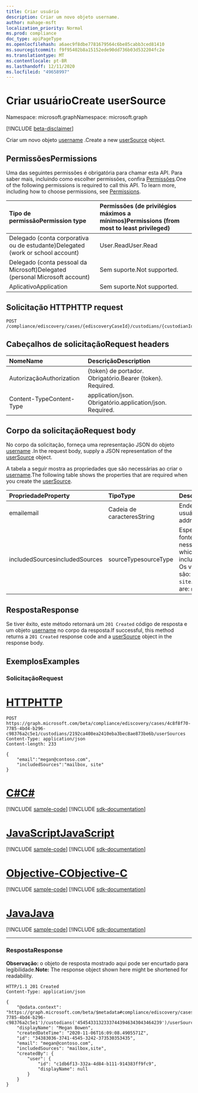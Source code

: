 ```yaml
---
title: Criar usuário
description: Criar um novo objeto username.
author: mahage-msft
localization_priority: Normal
ms.prod: compliance
doc_type: apiPageType
ms.openlocfilehash: a6aec9f8dbe7781679564c6be85cabb3ced81410
ms.sourcegitcommit: f9f95402b8a15152ede90dd736b03d532204fc2e
ms.translationtype: MT
ms.contentlocale: pt-BR
ms.lasthandoff: 12/11/2020
ms.locfileid: "49658997"
---
```

# <a name="create-usersource"></a><span data-ttu-id="18dd6-103">Criar usuário</span><span class="sxs-lookup"><span data-stu-id="18dd6-103">Create userSource</span></span>

<span data-ttu-id="18dd6-104">Namespace: microsoft.graph</span><span class="sxs-lookup"><span data-stu-id="18dd6-104">Namespace: microsoft.graph</span></span>

[!INCLUDE [beta-disclaimer](../../includes/beta-disclaimer.md)]

<span data-ttu-id="18dd6-105">Criar um novo objeto [username](../resources/usersource.md) .</span><span class="sxs-lookup"><span data-stu-id="18dd6-105">Create a new [userSource](../resources/usersource.md) object.</span></span>

## <a name="permissions"></a><span data-ttu-id="18dd6-106">Permissões</span><span class="sxs-lookup"><span data-stu-id="18dd6-106">Permissions</span></span>

<span data-ttu-id="18dd6-p101">Uma das seguintes permissões é obrigatória para chamar esta API. Para saber mais, incluindo como escolher permissões, confira [Permissões](/graph/permissions-reference).</span><span class="sxs-lookup"><span data-stu-id="18dd6-p101">One of the following permissions is required to call this API. To learn more, including how to choose permissions, see [Permissions](/graph/permissions-reference).</span></span>

|<span data-ttu-id="18dd6-109">Tipo de permissão</span><span class="sxs-lookup"><span data-stu-id="18dd6-109">Permission type</span></span>|<span data-ttu-id="18dd6-110">Permissões (de privilégios máximos a mínimos)</span><span class="sxs-lookup"><span data-stu-id="18dd6-110">Permissions (from most to least privileged)</span></span>|
|:---|:---|
|<span data-ttu-id="18dd6-111">Delegado (conta corporativa ou de estudante)</span><span class="sxs-lookup"><span data-stu-id="18dd6-111">Delegated (work or school account)</span></span>|<span data-ttu-id="18dd6-112">User.Read</span><span class="sxs-lookup"><span data-stu-id="18dd6-112">User.Read</span></span>|
|<span data-ttu-id="18dd6-113">Delegado (conta pessoal da Microsoft)</span><span class="sxs-lookup"><span data-stu-id="18dd6-113">Delegated (personal Microsoft account)</span></span>|<span data-ttu-id="18dd6-114">Sem suporte.</span><span class="sxs-lookup"><span data-stu-id="18dd6-114">Not supported.</span></span>|
|<span data-ttu-id="18dd6-115">Aplicativo</span><span class="sxs-lookup"><span data-stu-id="18dd6-115">Application</span></span>|<span data-ttu-id="18dd6-116">Sem suporte.</span><span class="sxs-lookup"><span data-stu-id="18dd6-116">Not supported.</span></span>|

## <a name="http-request"></a><span data-ttu-id="18dd6-117">Solicitação HTTP</span><span class="sxs-lookup"><span data-stu-id="18dd6-117">HTTP request</span></span>

<!-- {
  "blockType": "ignored"
}
-->

``` http
POST /compliance/ediscovery/cases/{ediscoveryCaseId}/custodians/{custodianId}/userSources
```

## <a name="request-headers"></a><span data-ttu-id="18dd6-118">Cabeçalhos de solicitação</span><span class="sxs-lookup"><span data-stu-id="18dd6-118">Request headers</span></span>

|<span data-ttu-id="18dd6-119">Nome</span><span class="sxs-lookup"><span data-stu-id="18dd6-119">Name</span></span>|<span data-ttu-id="18dd6-120">Descrição</span><span class="sxs-lookup"><span data-stu-id="18dd6-120">Description</span></span>|
|:---|:---|
|<span data-ttu-id="18dd6-121">Autorização</span><span class="sxs-lookup"><span data-stu-id="18dd6-121">Authorization</span></span>|<span data-ttu-id="18dd6-p102">{token} de portador. Obrigatório.</span><span class="sxs-lookup"><span data-stu-id="18dd6-p102">Bearer {token}. Required.</span></span>|
|<span data-ttu-id="18dd6-124">Content-Type</span><span class="sxs-lookup"><span data-stu-id="18dd6-124">Content-Type</span></span>|<span data-ttu-id="18dd6-p103">application/json. Obrigatório.</span><span class="sxs-lookup"><span data-stu-id="18dd6-p103">application/json. Required.</span></span>|

## <a name="request-body"></a><span data-ttu-id="18dd6-127">Corpo da solicitação</span><span class="sxs-lookup"><span data-stu-id="18dd6-127">Request body</span></span>

<span data-ttu-id="18dd6-128">No corpo da solicitação, forneça uma representação JSON do objeto [username](../resources/usersource.md) .</span><span class="sxs-lookup"><span data-stu-id="18dd6-128">In the request body, supply a JSON representation of the [userSource](../resources/usersource.md) object.</span></span>

<span data-ttu-id="18dd6-129">A tabela a seguir mostra as propriedades que são necessárias ao criar o [username](../resources/usersource.md).</span><span class="sxs-lookup"><span data-stu-id="18dd6-129">The following table shows the properties that are required when you create the [userSource](../resources/usersource.md).</span></span>

|<span data-ttu-id="18dd6-130">Propriedade</span><span class="sxs-lookup"><span data-stu-id="18dd6-130">Property</span></span>|<span data-ttu-id="18dd6-131">Tipo</span><span class="sxs-lookup"><span data-stu-id="18dd6-131">Type</span></span>|<span data-ttu-id="18dd6-132">Descrição</span><span class="sxs-lookup"><span data-stu-id="18dd6-132">Description</span></span>|
|:---|:---|:---|
|<span data-ttu-id="18dd6-133">email</span><span class="sxs-lookup"><span data-stu-id="18dd6-133">email</span></span>|<span data-ttu-id="18dd6-134">Cadeia de caracteres</span><span class="sxs-lookup"><span data-stu-id="18dd6-134">String</span></span>|<span data-ttu-id="18dd6-135">Endereço SMTP do usuário.</span><span class="sxs-lookup"><span data-stu-id="18dd6-135">SMTP address of the user.</span></span>|
|<span data-ttu-id="18dd6-136">includedSources</span><span class="sxs-lookup"><span data-stu-id="18dd6-136">includedSources</span></span>|<span data-ttu-id="18dd6-137">sourceType</span><span class="sxs-lookup"><span data-stu-id="18dd6-137">sourceType</span></span>|<span data-ttu-id="18dd6-138">Especifica quais fontes são incluídas nesse grupo.</span><span class="sxs-lookup"><span data-stu-id="18dd6-138">Specifies which sources are included in this group.</span></span> <span data-ttu-id="18dd6-139">Os valores possíveis são: `mailbox` e `site`.</span><span class="sxs-lookup"><span data-stu-id="18dd6-139">Possible values are: `mailbox`, `site`.</span></span>|

## <a name="response"></a><span data-ttu-id="18dd6-140">Resposta</span><span class="sxs-lookup"><span data-stu-id="18dd6-140">Response</span></span>

<span data-ttu-id="18dd6-141">Se tiver êxito, este método retornará um `201 Created` código de resposta e um objeto [username](../resources/usersource.md) no corpo da resposta.</span><span class="sxs-lookup"><span data-stu-id="18dd6-141">If successful, this method returns a `201 Created` response code and a [userSource](../resources/usersource.md) object in the response body.</span></span>

## <a name="examples"></a><span data-ttu-id="18dd6-142">Exemplos</span><span class="sxs-lookup"><span data-stu-id="18dd6-142">Examples</span></span>

### <a name="request"></a><span data-ttu-id="18dd6-143">Solicitação</span><span class="sxs-lookup"><span data-stu-id="18dd6-143">Request</span></span>


# <a name="http"></a>[<span data-ttu-id="18dd6-144">HTTP</span><span class="sxs-lookup"><span data-stu-id="18dd6-144">HTTP</span></span>](#tab/http)
<!-- {
  "blockType": "request",
  "name": "create_usersource_from_"
}
-->

``` http
POST https://graph.microsoft.com/beta/compliance/ediscovery/cases/4c8f8f70-7785-4bd4-b296-c98376a2c5e1/custodians/2192ca408ea2410eba3bec8ae873be6b/userSources
Content-Type: application/json
Content-length: 233

{
    "email":"megan@contoso.com",
    "includedSources":"mailbox, site"
}
```
# <a name="c"></a>[<span data-ttu-id="18dd6-145">C#</span><span class="sxs-lookup"><span data-stu-id="18dd6-145">C#</span></span>](#tab/csharp)
[!INCLUDE [sample-code](../includes/snippets/csharp/create-usersource-from--csharp-snippets.md)]
[!INCLUDE [sdk-documentation](../includes/snippets/snippets-sdk-documentation-link.md)]

# <a name="javascript"></a>[<span data-ttu-id="18dd6-146">JavaScript</span><span class="sxs-lookup"><span data-stu-id="18dd6-146">JavaScript</span></span>](#tab/javascript)
[!INCLUDE [sample-code](../includes/snippets/javascript/create-usersource-from--javascript-snippets.md)]
[!INCLUDE [sdk-documentation](../includes/snippets/snippets-sdk-documentation-link.md)]

# <a name="objective-c"></a>[<span data-ttu-id="18dd6-147">Objective-C</span><span class="sxs-lookup"><span data-stu-id="18dd6-147">Objective-C</span></span>](#tab/objc)
[!INCLUDE [sample-code](../includes/snippets/objc/create-usersource-from--objc-snippets.md)]
[!INCLUDE [sdk-documentation](../includes/snippets/snippets-sdk-documentation-link.md)]

# <a name="java"></a>[<span data-ttu-id="18dd6-148">Java</span><span class="sxs-lookup"><span data-stu-id="18dd6-148">Java</span></span>](#tab/java)
[!INCLUDE [sample-code](../includes/snippets/java/create-usersource-from--java-snippets.md)]
[!INCLUDE [sdk-documentation](../includes/snippets/snippets-sdk-documentation-link.md)]

---


### <a name="response"></a><span data-ttu-id="18dd6-149">Resposta</span><span class="sxs-lookup"><span data-stu-id="18dd6-149">Response</span></span>

<span data-ttu-id="18dd6-150">**Observação:** o objeto de resposta mostrado aqui pode ser encurtado para legibilidade.</span><span class="sxs-lookup"><span data-stu-id="18dd6-150">**Note:** The response object shown here might be shortened for readability.</span></span>
<!-- {
  "blockType": "response",
  "truncated": true,
  "@odata.type": "microsoft.graph.userSource"
}
-->

``` http
HTTP/1.1 201 Created
Content-Type: application/json

{
    "@odata.context": "https://graph.microsoft.com/beta/$metadata#compliance/ediscovery/cases('4c8f8f70-7785-4bd4-b296-c98376a2c5e1')/custodians('45454331323337443946343043464239')/userSources/$entity",
    "displayName": "Megan Bowen",
    "createdDateTime": "2020-11-06T16:09:08.4905571Z",
    "id": "34383036-3741-4545-3242-373530353435",
    "email": "megan@contoso.com",
    "includedSources": "mailbox,site",
    "createdBy": {
        "user": {
            "id": "c1db6f13-332a-4d84-b111-914383ff9fc9",
            "displayName": null
        }
    }
}
```
